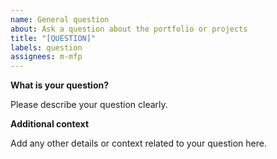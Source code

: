 ```yaml
---
name: General question
about: Ask a question about the portfolio or projects
title: "[QUESTION]"
labels: question
assignees: m-mfp
---
```


**What is your question?**

Please describe your question clearly.

**Additional context**

Add any other details or context related to your question here.
